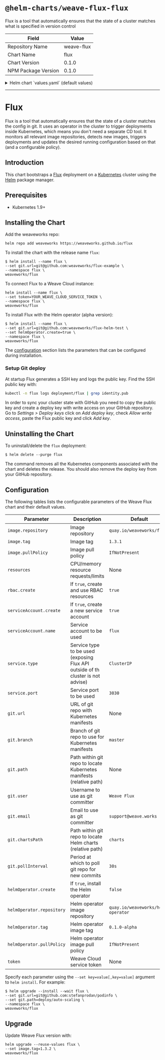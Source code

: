 # `@helm-charts/weave-flux-flux`

Flux is a tool that automatically ensures that the state of a cluster matches what is specified in version control

| Field               | Value      |
| ------------------- | ---------- |
| Repository Name     | weave-flux |
| Chart Name          | flux       |
| Chart Version       | 0.1.0      |
| NPM Package Version | 0.1.0      |

<details>

<summary>Helm chart `values.yaml` (default values)</summary>

```yaml
# Default values for flux.

# Weave Cloud service token
token: ''

replicaCount: 1

image:
  repository: quay.io/weaveworks/flux
  tag: 1.3.1
  pullPolicy: IfNotPresent

service:
  type: ClusterIP
  port: 3030

helmOperator:
  create: false
  repository: quay.io/weaveworks/helm-operator
  tag: 0.1.0-alpha
  pullPolicy: IfNotPresent

rbac:
  # Specifies whether RBAC resources should be created
  create: true

serviceAccount:
  # Specifies whether a service account should be created
  create: true
  # The name of the service account to use.
  # If not set and create is true, a name is generated using the fullname template
  name:

resources:
  {}
  # If you do want to specify resources, uncomment the following
  # lines, adjust them as necessary, and remove the curly braces after 'resources:'.
  # limits:
  #  cpu: 100m
  #  memory: 128Mi
  # requests:
  #  cpu: 100m
  #  memory: 128Mi

nodeSelector: {}

tolerations: []

affinity: {}

git:
  # URL of git repo with Kubernetes manifests; e.g. git@github.com:weaveworks/flux-example
  url: ''
  # Branch of git repo to use for Kubernetes manifests
  branch: 'master'
  # Path within git repo to locate Kubernetes manifests (relative path)
  path: ''
  # Username to use as git committer
  user: 'Weave Flux'
  # Email to use as git committer
  email: 'support@weave.works'
  # Path within git repo to locate Helm charts (relative path)
  chartsPath: 'charts'
  # Period at which to poll git repo for new commits
  pollInterval: '30s'
```

</details>

---

# Flux

Flux is a tool that automatically ensures that the state of a cluster matches the config in git.
It uses an operator in the cluster to trigger deployments inside Kubernetes, which means you don't need a separate CD tool.
It monitors all relevant image repositories, detects new images, triggers deployments and updates the desired running
configuration based on that (and a configurable policy).

## Introduction

This chart bootstraps a [Flux](https://github.com/weaveworks/flux) deployment on
a [Kubernetes](http://kubernetes.io) cluster using the [Helm](https://helm.sh) package manager.

## Prerequisites

- Kubernetes 1.9+

## Installing the Chart

Add the weaveworks repo:

```
helm repo add weaveworks https://weaveworks.github.io/flux
```

To install the chart with the release name `flux`:

```console
$ helm install --name flux \
--set git.url=git@github.com:weaveworks/flux-example \
--namespace flux \
weaveworks/flux
```

To connect Flux to a Weave Cloud instance:

```console
helm install --name flux \
--set token=YOUR_WEAVE_CLOUD_SERVICE_TOKEN \
--namespace flux \
weaveworks/flux
```

To install Flux with the Helm operator (alpha version):

```console
$ helm install --name flux \
--set git.url=git@github.com:weaveworks/flux-helm-test \
--set helmOperator.create=true \
--namespace flux \
weaveworks/flux
```

The [configuration](#configuration) section lists the parameters that can be configured during installation.

### Setup Git deploy

At startup Flux generates a SSH key and logs the public key.
Find the SSH public key with:

```bash
kubectl -n flux logs deployment/flux | grep identity.pub
```

In order to sync your cluster state with GitHub you need to copy the public key and
create a deploy key with write access on your GitHub repository.
Go to _Settings > Deploy keys_ click on _Add deploy key_, check
_Allow write access_, paste the Flux public key and click _Add key_.

## Uninstalling the Chart

To uninstall/delete the `flux` deployment:

```console
$ helm delete --purge flux
```

The command removes all the Kubernetes components associated with the chart and deletes the release.
You should also remove the deploy key from your GitHub repository.

## Configuration

The following tables lists the configurable parameters of the Weave Flux chart and their default values.

| Parameter                 | Description                                                                     | Default                            |
| ------------------------- | ------------------------------------------------------------------------------- | ---------------------------------- |
| `image.repository`        | Image repository                                                                | `quay.io/weaveworks/flux`          |
| `image.tag`               | Image tag                                                                       | `1.3.1`                            |
| `image.pullPolicy`        | Image pull policy                                                               | `IfNotPresent`                     |
| `resources`               | CPU/memory resource requests/limits                                             | None                               |
| `rbac.create`             | If `true`, create and use RBAC resources                                        | `true`                             |
| `serviceAccount.create`   | If `true`, create a new service account                                         | `true`                             |
| `serviceAccount.name`     | Service account to be used                                                      | `flux`                             |
| `service.type`            | Service type to be used (exposing Flux API outside of th cluster is not advise) | `ClusterIP`                        |
| `service.port`            | Service port to be used                                                         | `3030`                             |
| `git.url`                 | URL of git repo with Kubernetes manifests                                       | None                               |
| `git.branch`              | Branch of git repo to use for Kubernetes manifests                              | `master`                           |
| `git.path`                | Path within git repo to locate Kubernetes manifests (relative path)             | None                               |
| `git.user`                | Username to use as git committer                                                | `Weave Flux`                       |
| `git.email`               | Email to use as git committer                                                   | `support@weave.works`              |
| `git.chartsPath`          | Path within git repo to locate Helm charts (relative path)                      | `charts`                           |
| `git.pollInterval`        | Period at which to poll git repo for new commits                                | `30s`                              |
| `helmOperator.create`     | If `true`, install the Helm operator                                            | `false`                            |
| `helmOperator.repository` | Helm operator image repository                                                  | `quay.io/weaveworks/helm-operator` |
| `helmOperator.tag`        | Helm operator image tag                                                         | `0.1.0-alpha`                      |
| `helmOperator.pullPolicy` | Helm operator image pull policy                                                 | `IfNotPresent`                     |
| `token`                   | Weave Cloud service token                                                       | None                               |

Specify each parameter using the `--set key=value[,key=value]` argument to `helm install`. For example:

```console
$ helm upgrade --install --wait flux \
--set git.url=git@github.com:stefanprodan/podinfo \
--set git.path=deploy/auto-scaling \
--namespace flux \
weaveworks/flux
```

## Upgrade

Update Weave Flux version with:

```console
helm upgrade --reuse-values flux \
--set image.tag=1.3.2 \
weaveworks/flux
```
